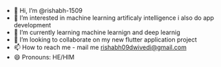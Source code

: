 - 👋 Hi, I’m @rishabh-1509
- 👀 I’m interested in machine learning artificaly intelligence i also do app development 
- 🌱 I’m currently learning machine learnign and deep learnig 
- 💞️ I’m looking to collaborate on my new flutter application project
- 📫 How to reach me -  mail me rishabh09dwivedi@gmail.com
- 😄 Pronouns: HE/HIM

<!---
rishabh-1509/rishabh-1509 is a ✨ special ✨ repository because its `README.md` (this file) appears on your GitHub profile.
You can click the Preview link to take a look at your changes.
--->
